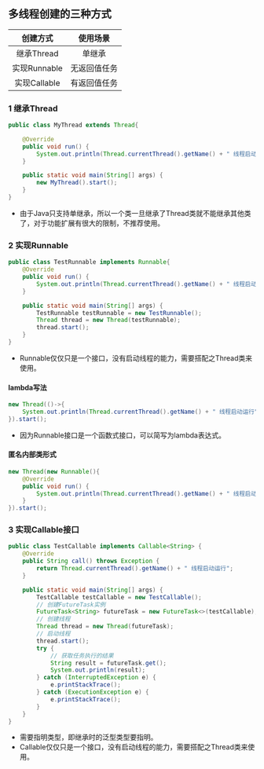 ## 多线程创建的三种方式

|   创建方式   |   使用场景   |
| :----------: | :----------: |
|  继承Thread  |    单继承    |
| 实现Runnable | 无返回值任务 |
| 实现Callable | 有返回值任务 |

### 1 继承Thread

```java
public class MyThread extends Thread{

    @Override
    public void run() {
        System.out.println(Thread.currentThread().getName() + " 线程启动运行");
    }

    public static void main(String[] args) {
        new MyThread().start();
    }
}
```

- 由于Java只支持单继承，所以一个类一旦继承了Thread类就不能继承其他类了，对于功能扩展有很大的限制，不推荐使用。

### 2 实现Runnable

```java
public class TestRunnable implements Runnable{
    @Override
    public void run() {
        System.out.println(Thread.currentThread().getName() + " 线程启动运行");
    }

    public static void main(String[] args) {
        TestRunnable testRunnable = new TestRunnable();
        Thread thread = new Thread(testRunnable);
        thread.start();
    }
}
```

- Runnable仅仅只是一个接口，没有启动线程的能力，需要搭配之Thread类来使用。

#### lambda写法

```java
new Thread(()->{
    System.out.println(Thread.currentThread().getName() + " 线程启动运行");
}).start();
```

- 因为Runnable接口是一个函数式接口，可以简写为lambda表达式。

#### 匿名内部类形式

```java
new Thread(new Runnable(){
    @Override
    public void run() {
        System.out.println(Thread.currentThread().getName() + " 线程启动运行");
    }
}).start();
```

### 3 实现Callable接口

```java
public class TestCallable implements Callable<String> {
    @Override
    public String call() throws Exception {
        return Thread.currentThread().getName() + " 线程启动运行";
    }

    public static void main(String[] args) {
        TestCallable testCallable = new TestCallable();
        // 创建FutureTask实例
        FutureTask<String> futureTask = new FutureTask<>(testCallable);
        // 创建线程
        Thread thread = new Thread(futureTask);
        // 启动线程
        thread.start();
        try {
            // 获取任务执行的结果
            String result = futureTask.get();
            System.out.println(result);
        } catch (InterruptedException e) {
            e.printStackTrace();
        } catch (ExecutionException e) {
            e.printStackTrace();
        }
    }
}
```

- 需要指明类型，即继承时的泛型类型要指明。
- Callable仅仅只是一个接口，没有启动线程的能力，需要搭配之Thread类来使用。